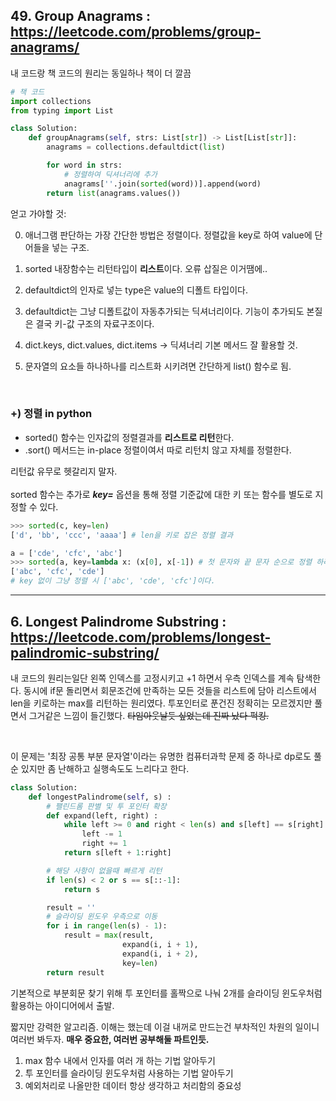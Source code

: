 ## 49. Group Anagrams : https://leetcode.com/problems/group-anagrams/  

내 코드랑 책 코드의 원리는 동일하나 책이 더 깔끔

```python 
# 책 코드
import collections
from typing import List

class Solution:
    def groupAnagrams(self, strs: List[str]) -> List[List[str]]:
        anagrams = collections.defaultdict(list)

        for word in strs:
            # 정렬하여 딕셔너리에 추가
            anagrams[''.join(sorted(word))].append(word)
        return list(anagrams.values())
```

얻고 가야할 것: 

0. 애너그램 판단하는 가장 간단한 방법은 정렬이다. 정렬값을 key로 하여 value에 단어들을 넣는 구조.

1. sorted 내장함수는 리턴타입이 **리스트**이다. 오류 삽질은 이거땜에..  

2. defaultdict의 인자로 넣는 type은 value의 디폴트 타입이다.

3. defaultdict는 그냥 디폴트값이 자동추가되는 딕셔너리이다. 기능이 추가되도 본질은 결국 키-값 구조의 자료구조이다.

4. dict.keys, dict.values, dict.items -> 딕셔너리 기본 메서드 잘 활용할 것.

5. 문자열의 요소들 하나하나를 리스트화 시키려면 간단하게 list() 함수로 됨.

<br>  

### +) 정렬 in python  

- sorted() 함수는 인자값의 정렬결과를 **리스트로 리턴**한다.  
- .sort() 메서드는 in-place 정렬이여서 따로 리턴치 않고 자체를 정렬한다.  

리턴값 유무로 헷갈리지 말자.  
<br>
sorted 함수는 추가로 ***key=*** 옵션을 통해 정렬 기준값에 대한 키 또는 함수를 별도로 지정할 수 있다.  

```python
>>> sorted(c, key=len)
['d', 'bb', 'ccc', 'aaaa'] # len을 키로 잡은 정렬 결과

a = ['cde', 'cfc', 'abc']
>>> sorted(a, key=lambda x: (x[0], x[-1]) # 첫 문자와 끝 문자 순으로 정렬 하라는 key.
['abc', 'cfc', 'cde']
# key 없이 그냥 정렬 시 ['abc', 'cde', 'cfc']이다.
```
---  

## 6. Longest Palindrome Substring : https://leetcode.com/problems/longest-palindromic-substring/  

내 코드의 원리는일단 왼쪽 인덱스를 고정시키고 +1 하면서 우측 인덱스를 계속 탐색한다. 
동시에 if문 돌리면서 회문조건에 만족하는 모든 것들을 리스트에 담아 리스트에서 len을 키로하는 max를 리턴하는 원리였다. 
투포인터로 푼건진 정확히는 모르겠지만 풀면서 그거같은 느낌이 들긴했다. ~~타임아웃날듯 싶었는데 진짜 났다 퍽킹.~~

<br>

이 문제는 '최장 공통 부분 문자열'이라는 유명한 컴퓨터과학 문제 중 하나로 dp로도 풀순 있지만 좀 난해하고 실행속도도 느리다고 한다.  

```python
class Solution:
    def longestPalindrome(self, s) :
        # 팰린드롬 판별 및 투 포인터 확장
        def expand(left, right) :
            while left >= 0 and right < len(s) and s[left] == s[right]:
                left -= 1
                right += 1
            return s[left + 1:right]

        # 해당 사항이 없을때 빠르게 리턴
        if len(s) < 2 or s == s[::-1]:
            return s

        result = ''
        # 슬라이딩 윈도우 우측으로 이동
        for i in range(len(s) - 1):
            result = max(result,
                         expand(i, i + 1),
                         expand(i, i + 2),
                         key=len)
        return result
```  
기본적으로 부분회문 찾기 위해 투 포인터를 홀짝으로 나눠 2개를 슬라이딩 윈도우처럼 활용하는 아이디어에서 출발.  



짧지만 강력한 알고리즘. 이해는 했는데 이걸 내꺼로 만드는건 부차적인 차원의 일이니 여러번 봐두자. **매우 중요한, 여러번 공부해둘 파트인듯.**

1. max 함수 내에서 인자를 여러 개 하는 기법 알아두기
2. 투 포인터를 슬라이딩 윈도우처럼 사용하는 기법 알아두기  
3. 예외처리로 나올만한 데이터 항상 생각하고 처리함의 중요성  










